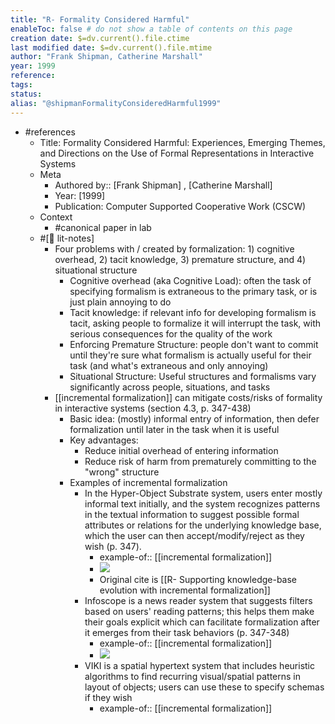 ```yaml
---
title: "R- Formality Considered Harmful"
enableToc: false # do not show a table of contents on this page
creation date: $=dv.current().file.ctime
last modified date: $=dv.current().file.mtime
author: "Frank Shipman, Catherine Marshall"
year: 1999
reference: 
tags: 
status: 
alias: "@shipmanFormalityConsideredHarmful1999"
---
```


- #references
    - Title: Formality Considered Harmful: Experiences, Emerging Themes, and Directions on the Use of Formal Representations in Interactive Systems
    - Meta
        - Authored by:: [Frank Shipman] ,  [Catherine Marshall]
        - Year: [1999]
        - Publication: Computer Supported Cooperative Work (CSCW)
    - Context
        - #canonical paper in lab
    - #[📝 lit-notes]
        - Four problems with / created by formalization: 1) cognitive overhead, 2) tacit knowledge, 3) premature structure, and 4) situational structure
            - Cognitive overhead (aka Cognitive Load): often the task of specifying formalism is extraneous to the primary task, or is just plain annoying to do
            - Tacit knowledge: if relevant info for developing formalism is tacit, asking people to formalize it will interrupt the task, with serious consequences for the quality of the work
            - Enforcing Premature Structure: people don't want to commit until they're sure what formalism is actually useful for their task (and what's extraneous and only annoying)
            - Situational Structure: Useful structures and formalisms vary significantly across people, situations, and tasks
        - [[incremental formalization]] can mitigate costs/risks of formality in interactive systems (section 4.3, p. 347-438)
            - Basic idea: (mostly) informal entry of information, then defer formalization until later in the task when it is useful
            - Key advantages:
                - Reduce initial overhead of entering information
                - Reduce risk of harm from prematurely committing to the "wrong" structure
            - Examples of incremental formalization
                - In the Hyper-Object Substrate system, users enter mostly informal text initially, and the system recognizes patterns in the textual information to suggest possible formal attributes or relations for the underlying knowledge base, which the user can then accept/modify/reject as they wish (p. 347). 
                    - example-of:: [[incremental formalization]]
                    - ![](https://firebasestorage.googleapis.com/v0/b/firescript-577a2.appspot.com/o/imgs%2Fapp%2Fmegacoglab%2Fnv5jGR2KtA?alt=media&token=7ab4cc41-116f-41d5-a440-d75b3a6d6741)
                    - Original cite is [[R- Supporting knowledge-base evolution with incremental formalization]]
                - Infoscope is a news reader system that suggests filters based on users' reading patterns; this helps them make their goals explicit which can facilitate formalization after it emerges from their task behaviors (p. 347-348)
                    - example-of:: [[incremental formalization]]
                    - ![](https://firebasestorage.googleapis.com/v0/b/firescript-577a2.appspot.com/o/imgs%2Fapp%2Fmegacoglab%2Fts6VgCsUgF?alt=media&token=a90690af-947d-4767-922d-ca32ed3a7282)
                - VIKI is a spatial hypertext system that includes heuristic algorithms to find recurring visual/spatial patterns in layout of objects; users can use these to specify schemas if they wish
                    - example-of:: [[incremental formalization]]
